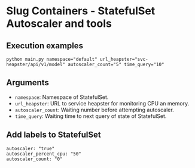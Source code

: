# Slug Containers - StatefulSet Autoscaler and tools

## Execution examples

```
python main.py namespace="default" url_heapster="svc-heapster/api/v1/model" autoscaler_count="5" time_query="10"
```

## Arguments

* `namespace`: Namespace of StatefulSet.
* `url_heapster`: URL to service heapster for monitoring CPU an memory.
* `autoscaler_count`: Waiting number before attempting autoscaler.
* `time_query`: Waiting time to next query of state of StatefulSet.

## Add labels to StatefulSet

```
autoscaler: "true"
autoscaler_percent_cpu: "50"
autoscaler_count: "0"
```